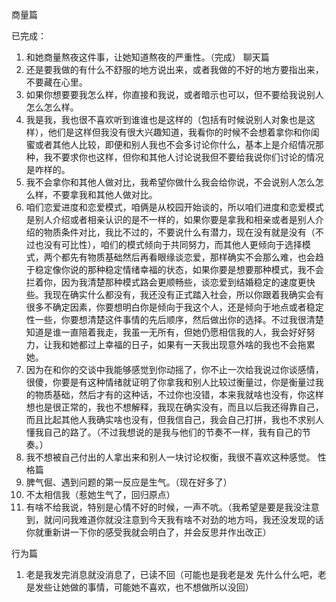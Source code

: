 商量篇

已完成：
1. 和她商量熬夜这件事，让她知道熬夜的严重性。（完成）
聊天篇
1. 还是要我做的有什么不舒服的地方说出来，或者我做的不好的地方要指出来，不要藏在心里。
2. 如果你想要要我怎么样，你直接和我说，或者暗示也可以，但不要给我说别人怎么怎么样。
3. 我是我，我也很不喜欢听到谁谁也是这样的（包括有时候说别人对象也是这样），他们是这样但我没有很大兴趣知道，我看你的时候不会想着拿你和你闺蜜或者其他人比较，即便和别人我也不会多讨论你什么，基本上是介绍情况那种，我不要求你也这样，但你和其他人讨论说我但不要给我说你们讨论的情况是咋样的。
4. 我不会拿你和其他人做对比，我希望你做什么我会给你说，不会说别人怎么怎么样，不要拿我和其他人做对比。
5. 咱们恋爱进度和恋爱模式，咱俩是从校园开始谈的，所以咱们进度和恋爱模式是别人介绍或者相亲认识的是不一样的，如果你要是拿我和相亲或者是别人介绍的物质条件对比，我比不过的，不要说什么有潜力，现在没有就是没有（不过也没有可比性），咱们的模式倾向于共同努力，而其他人更倾向于选择模式，两个都先有物质基础然后再看眼缘谈恋爱，那样确实不会那么难，也会趋于稳定像你说的那种稳定情绪幸福的状态，如果你要是想要那种模式，我不会拦着你，因为我清楚那种模式路会更顺畅些，谈恋爱到结婚稳定的速度更快些。我现在确实什么都没有，我还没有正式踏入社会，所以你跟着我确实会有很多不确定因素，你要想明白你是倾向于我这个人，还是倾向于地点或者稳定性一些，你要想清楚这件事情的先后顺序，然后做出你的选择。不过我很清楚知道是谁一直陪着我走，我虽一无所有，但她仍愿相信我的人，我会好好努力，让我和她都过上幸福的日子，如果有一天我出现意外啥的我也不会拖累她。
6. 因为在和你的交谈中我能够感觉到你动摇了，你不止一次给我说过你谈感情，很傻，你要是有这种情绪就证明了你拿我和别人比较过衡量过，你是衡量过我的物质基础，然后才有的这种话，不过你也没错，本来我就啥也没有，你这样想也是很正常的，我也不想解释，我现在确实没有，而且以后我还得靠自己，而且比起其他人我确实啥也没有，但我信自己，我会自己打拼，我也不求别人懂我自己的路了。（不过我想说的是我与他们的节奏不一样，我有自己的节奏。）
7. 我不想被自己付出的人拿出来和别人一块讨论权衡，我很不喜欢这种感觉。
性格篇
1. 脾气倔、遇到问题的第一反应是生气。（现在好多了）
2. 不太相信我（惹她生气了，回归原点）
3. 有啥不给我说，特别是心情不好的时候，一声不吭。（我希望是要是我没注意到，就问问我难道你就没注意到今天我有啥不对劲的地方吗，我还没发现的话你就重新讲一下你的感受我就会明白了，并会反思并作出改正）

行为篇
1. 老是我发完消息就没消息了，已读不回（可能也是我老是发 先什么什么吧，老是发些让她做的事情，可能她不喜欢，也不想做所以没回）
